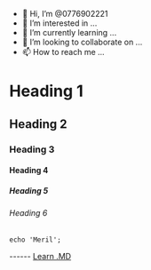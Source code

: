- 👋 Hi, I’m @0776902221
- 👀 I’m interested in ...
- 🌱 I’m currently learning ...
- 💞️ I’m looking to collaborate on ...
- 📫 How to reach me ...

<!---
0776902221/0776902221 is a ✨ special ✨ repository because its `README.md` (this file) appears on your GitHub profile.
You can click the Preview link to take a look at your changes.
--->
# Heading 1
## Heading 2
### Heading 3
#### Heading 4
##### Heading 5
###### Heading 6
```
echo 'Meril';
```
------ [Learn .MD](https://medium.com/analytics-vidhya/how-to-create-a-readme-md-file-8fb2e8ce24e3)
